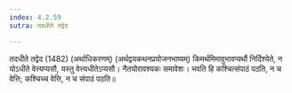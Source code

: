 ```yaml
---
index: 4.2.59
sutra: तदधीते तद्वेद

---
```

 तदधीते तद्वेद (1482) (अर्थाधिकरणम्) (अर्थद्वयकथनप्रयोजनभाष्यम्) किमर्थमिमावुभावप्यर्थौ निर्दिश्येते, न योऽधीते वेत्त्यप्यसौ, यस्तु वेत्त्यधीतेऽप्यसौ। नैतयोरावश्यकः समावेशः। भवति हि कश्चित्संपाठं पठति, न च वेत्ति; कश्चिच्च वेत्ति, न च संपाठं पठति॥ 